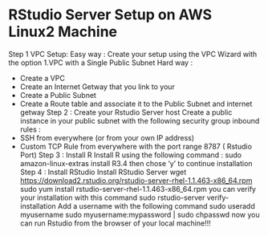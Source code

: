 # RStudio Server Setup on AWS Linux2 Machine #
Step 1 VPC Setup:
Easy way : Create your setup using the VPC Wizard with the option 1.VPC with a Single Public Subnet
Hard way : 
-	Create a VPC
-	Create an Internet Getway that you link to your 
-	Create a Public Subnet
-	Create a Route table and associate it to the Public Subnet and internet getway
Step 2 : Create your Rstudio Server host
Create a public instance in your public subnet with the following security group inbound rules : 
-	SSH from everywhere (or from your own IP address)
-	Custom TCP Rule from everywhere with the port range 8787 ( Rstudio Port)
Step 3 :  Install R
Install R using the following command :
sudo amazon-linux-extras install R3.4
then chose ‘y’ to continue installation
Step 4 : Install RStudio
Install RStudio Server
wget https://download2.rstudio.org/rstudio-server-rhel-1.1.463-x86_64.rpm
sudo yum install rstudio-server-rhel-1.1.463-x86_64.rpm
you can verify your installation with this command
sudo rstudio-server verify-installation
Add a username with the following command 
sudo useradd myusername
sudo myusername:mypassword | sudo chpasswd
now you can run Rstudio from the browser of your local machine!!!

